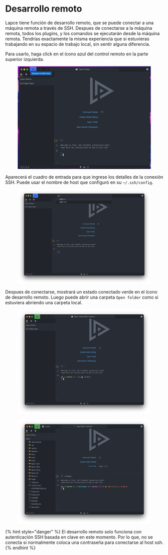 # Desarrollo remoto

Lapce tiene función de desarrollo remoto, que se puede conectar a una máquina remota a través de SSH. Despues de conectarse a la máquina remota, todos los plugins, y los comandos se ejecutarán desde la máquina remota. Tendrías exactamente la misma experiencia que si estuvieras trabajando en su espacio de trabajo local, sin sentir alguna diferencia.&#x20;

Para usarlo, haga click en el ícono azul del control remoto en la parte superior izquierda.

<figure><img src="../.gitbook/assets/remote_ssh_button.png" alt=""><figcaption></figcaption></figure>

&#x20;Aparecerá el cuadro de entrada para que ingrese los detalles de la conexión SSH. Puede usar el nombre de host que configuró en su `~/.ssh/config`.

<figure><img src="../.gitbook/assets/remote_ssh_palette.png" alt=""><figcaption></figcaption></figure>

Despues de conectarse, mostrará un estado conectado verde en el ícono de desarrollo remoto. Luego puede abrir una carpeta `Open folder` como si estuviera abriendo una carpeta local.

<figure><img src="../.gitbook/assets/remote_ssh_connected.png" alt=""><figcaption></figcaption></figure>

<figure><img src="../.gitbook/assets/remote_ssh_workspace_opened.png" alt=""><figcaption></figcaption></figure>

{% hint style="danger" %}
El desarrollo remoto solo funciona con autenticación SSH basada en clave en este momento. Por lo que, no se conecta si normalmente coloca una contraseña para conectarse al host ssh.
{% endhint %}
